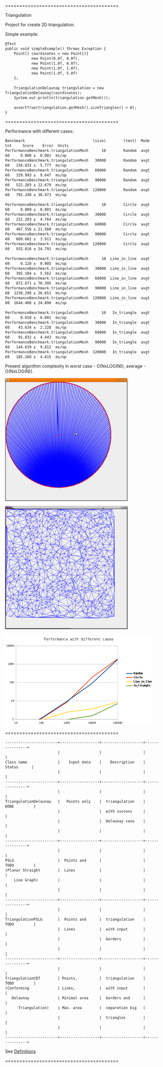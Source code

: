 ========================================

Triangulation

Project for create 2D triangulation.

Simple example:

    @Test
    public void simpleExample() throws Exception {
        Point[] coordinates = new Point[]{
                new Point(0.0f, 0.0f),
                new Point(1.0f, 0.0f),
                new Point(1.0f, 1.0f),
                new Point(1.0f, 5.0f)
        };

        TriangulationDelaunay triangulation = new TriangulationDelaunay(coordinates);
        System.out.println(triangulation.getMesh());

        assertTrue(triangulation.getMesh().sizeTriangles() > 0);
    }

========================================

Performance with different cases:

    Benchmark                               (size)        (test)  Mode  Cnt     Score    Error  Units
    PerformanceBenchmark.triangulationMesh      10        Random  avgt   60     0.008 ±  0.001  ms/op
    PerformanceBenchmark.triangulationMesh   30000        Random  avgt   60   158.032 ±  5.777  ms/op
    PerformanceBenchmark.triangulationMesh   60000        Random  avgt   60   329.993 ±  9.647  ms/op
    PerformanceBenchmark.triangulationMesh   90000        Random  avgt   60   522.203 ± 22.679  ms/op
    PerformanceBenchmark.triangulationMesh  120000        Random  avgt   60   792.240 ± 38.973  ms/op

    PerformanceBenchmark.triangulationMesh      10        Circle  avgt   60     0.009 ±  0.001  ms/op
    PerformanceBenchmark.triangulationMesh   30000        Circle  avgt   60   222.203 ±  4.764  ms/op
    PerformanceBenchmark.triangulationMesh   60000        Circle  avgt   60   467.556 ± 21.560  ms/op
    PerformanceBenchmark.triangulationMesh   90000        Circle  avgt   60   669.681 ±  3.911  ms/op
    PerformanceBenchmark.triangulationMesh  120000        Circle  avgt   60   932.616 ± 24.791  ms/op

    PerformanceBenchmark.triangulationMesh      10  Line_in_line  avgt   60     0.128 ±  0.005  ms/op
    PerformanceBenchmark.triangulationMesh   30000  Line_in_line  avgt   60   392.184 ±  5.562  ms/op
    PerformanceBenchmark.triangulationMesh   60000  Line_in_line  avgt   60   872.671 ± 70.395  ms/op
    PerformanceBenchmark.triangulationMesh   90000  Line_in_line  avgt   60  1238.298 ± 26.651  ms/op
    PerformanceBenchmark.triangulationMesh  120000  Line_in_line  avgt   60  1644.480 ± 24.890  ms/op

    PerformanceBenchmark.triangulationMesh      10   In_triangle  avgt   60     0.010 ±  0.001  ms/op
    PerformanceBenchmark.triangulationMesh   30000   In_triangle  avgt   60    43.634 ±  2.228  ms/op
    PerformanceBenchmark.triangulationMesh   60000   In_triangle  avgt   60    91.832 ±  4.443  ms/op
    PerformanceBenchmark.triangulationMesh   90000   In_triangle  avgt   60   144.639 ±  9.812  ms/op
    PerformanceBenchmark.triangulationMesh  120000   In_triangle  avgt   60   185.268 ±  4.815  ms/op

Present algorithm complexity in worst case - O(NxLOG(N)), average - O(NxLOG(N)).

![CIRCLE](https://github.com/Konstantin8105/Triangulation/blob/master/triangulation/other/CIRCLE.png)

![RANDOM](https://github.com/Konstantin8105/Triangulation/blob/master/triangulation/other/RANDOM.png)

![GRAPH](https://github.com/Konstantin8105/Triangulation/blob/master/triangulation/other/Performance.png)

========================================

    ------------------------+------------------+-------------------+----------------+
                            |                  |                   |                |
    Class name              |    Input data    |    Description    |    Status      |
                            |                  |                   |                |
    ------------------------+------------------+-------------------+----------------+
                            |                  |                   |                |
    TriangulationDelaunay   |   Points only    |  triangulation    |   DONE         |
                            |                  |  with success     |                |
                            |                  |  Delaunay case    |                |
                            |                  |                   |                |
    ------------------------+------------------+-------------------+----------------+
                            |                  |                   |                |
    PSLG                    |  Points and      |                   |   TODO         |
    (Planar Straight        |  Lines           |                   |                |
        Line Graph)         |                  |                   |                |
                            |                  |                   |                |
    ------------------------+------------------+-------------------+----------------+
                            |                  |                   |                |
    TriangulationPSLG       |  Points and      |  triangulation    |   TODO         |
                            |  Lines           |  with input       |                |
                            |                  |  borders          |                |
                            |                  |                   |                |
    ------------------------+------------------+-------------------+----------------+
                            |                  |                   |                |
    TriangulationCDT        | Points,          |  triangulation    |   TODO         |
    (Conforming             | Lines,           |  with input       |                |
       Delaunay             | Minimal area     |  borders and      |                |
          Triangulation)    | Max. area        |  separation big   |                |
                            |                  |  triangles        |                |
                            |                  |                   |                |
    ------------------------+------------------+-------------------+----------------+

See [Definitions](https://www.cs.cmu.edu/~quake/triangle.defs.html)

========================================